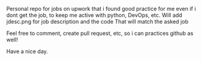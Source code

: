 Personal repo for jobs on upwork that i found good practice for me even if i dont get the job, to keep me active with python, DevOps, etc.
Will add jdesc.png for job description and the code That will match the asked job

Feel free to comment, create pull request, etc, so i can practices github as well!

Have a nice day.
